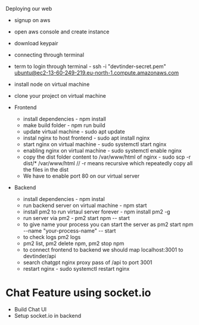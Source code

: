 Deploying our web

- signup on aws
- open aws console and create instance
- download keypair
- connecting through terminal
- term to login through terminal -  ssh -i "devtinder-secret.pem" ubuntu@ec2-13-60-249-219.eu-north-1.compute.amazonaws.com


- install node on virtual machine
- clone your project on virtual machine

- Frontend
   - install dependencies - npm install
   - make build folder - npm run build
   - update virtual machine - sudo apt update
   - instal nginx to host frontend - sudo apt install nginx
   - start nginx on virtual machine - sudo systemctl start nginx
   - enabling nginx on virtual machine - sudo systemctl enable nginx
   - copy the dist folder content to /var/www/html of nginx - sudo scp -r dist/* /var/www/html   // -r means recursive which repeatedly copy all the files in the dist 
   - We have to enable port 80 on our virtual server

- Backend
  - install dependencies - npm instal
  - run backend server on virtual machine - npm start
  - install pm2 to run virtaul server forever - npm install pm2 -g
  - run server via pm2 - pm2 start npm -- start
  - to give name your process you can start the server as pm2 start npm --name "your-process-name" -- start
  - to check logs pm2 logs
  - pm2 list, pm2 delete npm, pm2 stop npm
  - to connect frontend to backend we should map localhost:3001 to devtinder/api
  - search chatgpt nginx proxy pass of /api to port 3001
  - restart nginx - sudo systemctl restart nginx

# Chat Feature using socket.io
 - Build Chat UI
 - Setup socket.io in backend
